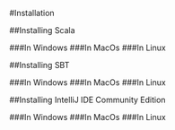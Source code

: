 #Installation


##Installing Scala

###In Windows
###In MacOs
###In Linux

##Installing SBT

###In Windows
###In MacOs
###In Linux

##Installing IntelliJ IDE Community Edition

###In Windows
###In MacOs
###In Linux


